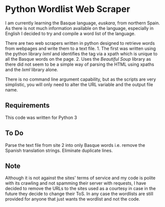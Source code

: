 # Python Wordlist Web Scraper
I am currently learning the Basque language, _euskara_, from northern Spain. As there is not much information available on the language, especially in English I decided to try and compile a word list of the language.

There are two web scrapers written in python designed to retrieve words from webpages and write them to a text file.
	1. The first was written using the python library _lxml_ and identifies the tag via a xpath which is unique to all the Basque words on the page.
	2. Uses the _Beautiful Soup_ library as there did not seem to be a simple way of parsing the HTML using xpaths and the _lxml_ library alone.

There is no command line argument capability, but as the scripts are very simplistic, you will only need to alter the URL variable and the output file name.

## Requirements
This code was written for Python 3

## To Do
Parse the text file from site 2 into only Basque words i.e. remove the Spanish translation strings. Eliminate duplicate lines.

## Note
Although it is not against the sites' terms of service and my code is polite with its crawling and not spamming their server with requests, I have decided to remove the URLs to the sites used as a courtesy in case in the future they decide to change their ToS.
In any case the wordlists are still provided for anyone that just wants the wordlist and not the code.
